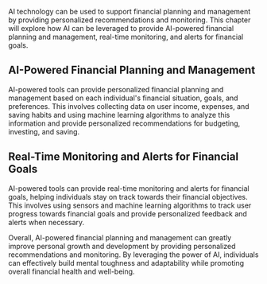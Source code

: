 
AI technology can be used to support financial planning and management by providing personalized recommendations and monitoring. This chapter will explore how AI can be leveraged to provide AI-powered financial planning and management, real-time monitoring, and alerts for financial goals.

AI-Powered Financial Planning and Management
--------------------------------------------

AI-powered tools can provide personalized financial planning and management based on each individual's financial situation, goals, and preferences. This involves collecting data on user income, expenses, and saving habits and using machine learning algorithms to analyze this information and provide personalized recommendations for budgeting, investing, and saving.

Real-Time Monitoring and Alerts for Financial Goals
---------------------------------------------------

AI-powered tools can provide real-time monitoring and alerts for financial goals, helping individuals stay on track towards their financial objectives. This involves using sensors and machine learning algorithms to track user progress towards financial goals and provide personalized feedback and alerts when necessary.

Overall, AI-powered financial planning and management can greatly improve personal growth and development by providing personalized recommendations and monitoring. By leveraging the power of AI, individuals can effectively build mental toughness and adaptability while promoting overall financial health and well-being.
